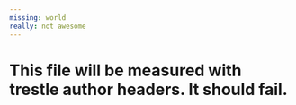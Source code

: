 ```yaml
---
missing: world
really: not awesome
---
```


# This file will be measured with trestle author headers. It should fail.